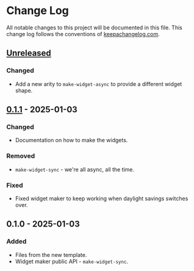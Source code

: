 # Change Log
All notable changes to this project will be documented in this file. This change log follows the conventions of [keepachangelog.com](http://keepachangelog.com/).

## [Unreleased]
### Changed
- Add a new arity to `make-widget-async` to provide a different widget shape.

## [0.1.1] - 2025-01-03
### Changed
- Documentation on how to make the widgets.

### Removed
- `make-widget-sync` - we're all async, all the time.

### Fixed
- Fixed widget maker to keep working when daylight savings switches over.

## 0.1.0 - 2025-01-03
### Added
- Files from the new template.
- Widget maker public API - `make-widget-sync`.

[Unreleased]: https://sourcehost.site/your-name/league-manager/compare/0.1.1...HEAD
[0.1.1]: https://sourcehost.site/your-name/league-manager/compare/0.1.0...0.1.1
